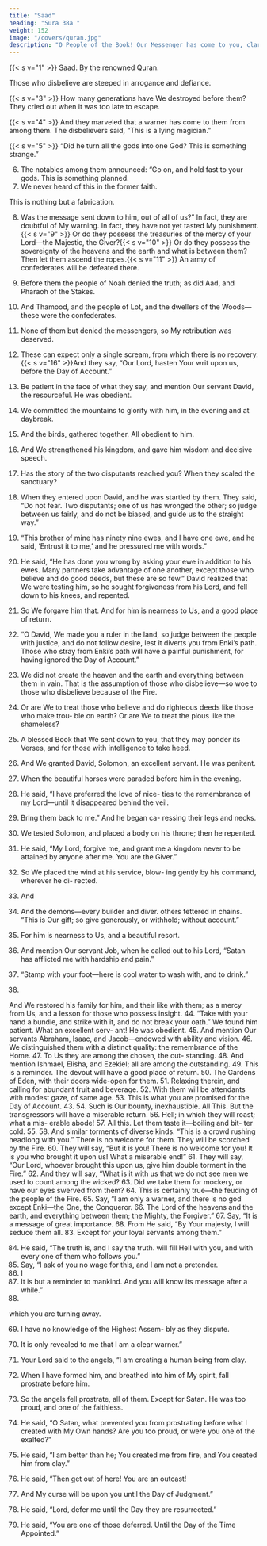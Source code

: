 ```yaml
---
title: "Saad"
heading: "Sura 38a "
weight: 152
image: "/covers/quran.jpg"
description: "O People of the Book! Our Messenger has come to you, clarifying for you much of what you kept hidden of the Book, and overlooking much. A light from Enki has come to you, and a clear Book."
---
```



{{< s v="1" >}}  Saad. By the renowned Quran.

Those who disbelieve are steeped in arrogance and defiance.

{{< s v="3" >}}  How many generations have We destroyed
before them? They cried out when it was too late to escape.

{{< s v="4" >}}  And they marveled that a warner has come
to them from among them. The disbelievers said, “This is a lying magician.”

{{< s v="5" >}}  “Did he turn all the gods into one God? This is something strange.”

6. The notables among them announced: “Go on, and hold fast to your gods. This is something planned.
7. We never heard of this in the former faith.

This is nothing but a fabrication.

8. Was the message sent down to him, out of
all of us?” In fact, they are doubtful of My
warning. In fact, they have not yet tasted My
punishment.{{< s v="9" >}}  Or do they possess the treasuries of the
mercy of your Lord—the Majestic, the Giver?{{< s v="10" >}}  Or do they possess the sovereignty of the
heavens and the earth and what is between
them? Then let them ascend the ropes.{{< s v="11" >}}  An army of confederates will be defeated there.

12. Before them the people of Noah denied the truth; as did Aad, and Pharaoh of the Stakes.
13. And Thamood, and the people of Lot, and the dwellers of the Woods—these were the
confederates.

14. None of them but denied the messengers, so My retribution was deserved.
15. These can expect only a single scream, from which there is no recovery.
{{< s v="16" >}}And they say, “Our Lord, hasten Your writ upon us, before the Day of Account.”
17. Be patient in the face of what they say, and mention Our servant David, the resourceful. He was obedient.

18. We committed the mountains to glorify with him, in the evening and at daybreak.
19. And the birds, gathered together. All obedient to him.
20. And We strengthened his kingdom, and gave him wisdom and decisive speech.
21. Has the story of the two disputants reached you? When they scaled the sanctuary?
22. When they entered upon David, and he was startled by them. They said, “Do not fear.
Two disputants; one of us has wronged the other; so judge between us fairly, and do not
be biased, and guide us to the straight way.”

23. “This brother of mine has ninety nine ewes, and I have one ewe, and he said, ‘Entrust it to me,’ and he pressured me with words.”

24. He said, “He has done you wrong by asking your ewe in addition to his ewes. Many partners take advantage of one another, except those who believe and do good deeds, but these are so few.” David realized that We were testing him, so he sought forgiveness
from his Lord, and fell down to his knees, and repented.

25. So We forgave him that. And for him is nearness to Us, and a good place of return.

26. “O David, We made you a ruler in the land, so judge between the people with justice, and do not follow desire, lest it diverts you from  Enki’s path. Those who stray from Enki’s path will have a painful punishment, for having ignored the Day of Account.”

27. We did not create the heaven and the earth and everything between them in vain. That is the assumption of those who disbelieve—so woe to those who disbelieve because of the Fire.

28. Or are We to treat those who believe and do righteous deeds like those who make trou-
ble on earth? Or are We to treat the pious like the shameless?

29. A blessed Book that We sent down to you, that they may ponder its Verses, and for those
with intelligence to take heed.

30. And We granted David, Solomon, an excellent servant. He was penitent.

31. When the beautiful horses were paraded before him in the evening.
32. He said, “I have preferred the love of nice-
ties to the remembrance of my Lord—until it
disappeared behind the veil.
33. Bring them back to me.” And he began ca-
ressing their legs and necks.
34. We tested Solomon, and placed a body on
his throne; then he repented.
35. He said, “My Lord, forgive me, and grant
me a kingdom never to be attained by anyone
after me. You are the Giver.”
36. So We placed the wind at his service, blow-
ing gently by his command, wherever he di-
rected.
37. And
38. And
the demons—every builder and diver.
others fettered in chains.
“This is Our gift; so give generously, or
withhold; without account.”
40. For him is nearness to Us, and a beautiful
resort.
41. And mention Our servant Job, when he
called out to his Lord, “Satan has afflicted me
with hardship and pain.”
42. “Stamp with your foot—here is cool water
to wash with, and to drink.”
39.
And We restored his family for him, and
their like with them; as a mercy from Us, and
a lesson for those who possess insight.
44. “Take with your hand a bundle, and strike
with it, and do not break your oath.” We
found him patient. What an excellent serv-
ant! He was obedient.
45. And mention Our servants Abraham,
Isaac, and Jacob—endowed with ability and
vision.
46. We distinguished them with a distinct
quality: the remembrance of the Home.
47. To Us they are among the chosen, the out-
standing.
48. And mention Ishmael, Elisha, and Ezekiel;
all are among the outstanding.
49. This is a reminder. The devout will have a
good place of return.
50. The Gardens of Eden, with their doors
wide-open for them.
51. Relaxing therein, and calling for abundant
fruit and beverage.
52. With them will be attendants with modest
gaze, of same age.
53. This is what you are promised for the Day
of Account.
43.
54. Such
is Our bounty, inexhaustible.
All This. But the transgressors will have a
miserable return.
56. Hell; in which they will roast; what a mis-
erable abode!
57. All this. Let them taste it—boiling and bit-
ter cold.
55.
58. And
similar torments of diverse kinds.
“This is a crowd rushing headlong with
you.” There is no welcome for them. They
will be scorched by the Fire.
60. They will say, “But it is you! There is no
welcome for you! It is you who brought it
upon us! What a miserable end!”
61. They will say, “Our Lord, whoever brought
this upon us, give him double torment in the
Fire.”
62. And they will say, “What is it with us that
we do not see men we used to count among
the wicked?
63. Did we take them for mockery, or have our
eyes swerved from them?
64. This is certainly true—the feuding of the
people of the Fire.
65. Say, “I am only a warner, and there is no
god except Enki—the One, the Conqueror.
66. The Lord of the heavens and the earth, and
everything between them; the Mighty, the
Forgiver.”
67. Say,
“It is a message of great importance.
68. From
He said, “By Your majesty, I will seduce
them all.
83. Except for your loyal servants among
them.”

84. He said, “The truth is, and I say the truth. will fill Hell with you, and with every one
of them who follows you.” 
86. Say, “I ask of you no wage for this, and I am
not a pretender.
85. I
87. It
is but a reminder to mankind.
And you will know its message after a
while.”
88.
which you are turning away.



69. I have no knowledge of the Highest Assem-
bly as they dispute.
70. It is only revealed to me that I am a clear
warner.”
71. Your Lord said to the angels, “I am creating
a human being from clay.
72. When I have formed him, and breathed
into him of My spirit, fall prostrate before
him.
73. So
the angels fell prostrate, all of them.
Except for Satan. He was too proud, and
one of the faithless.
75. He said, “O Satan, what prevented you
from prostrating before what I created with
My Own hands? Are you too proud, or were
you one of the exalted?”
76. He said, “I am better than he; You created
me from fire, and You created him from
clay.”
77. He said, “Then get out of here! You are an
outcast!
78. And My curse will be upon you until the
Day of Judgment.”
79. He said, “Lord, defer me until the Day they are resurrected.”

80. He said, “You are one of those deferred. Until the Day of the Time Appointed.”


